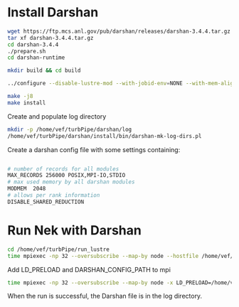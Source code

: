 # Install Darshan

```bash
wget https://ftp.mcs.anl.gov/pub/darshan/releases/darshan-3.4.4.tar.gz
tar xf darshan-3.4.4.tar.gz
cd darshan-3.4.4
./prepare.sh
cd darshan-runtime
```

```bash
mkdir build && cd build

../configure --disable-lustre-mod --with-jobid-env=NONE --with-mem-align=8 --enable-mmap-logs --prefix=/home/vef/turbPipe/darshan/install --with-log-path=/home/vef/turbPipe/darshan/logs CC=mpicc

make -j8
make install
```

Create and populate log directory

```bash
mkdir -p /home/vef/turbPipe/darshan/log
/home/vef/turbPipe/darshan/install/bin/darshan-mk-log-dirs.pl
```

Create a darshan config file with some settings containing:

```bash

# number of records for all modules
MAX_RECORDS 256000 POSIX,MPI-IO,STDIO
# max used memory by all darshan modules
MODMEM  2048
# allows per rank information
DISABLE_SHARED_REDUCTION
```

# Run Nek with Darshan

```bash
cd /home/vef/turbPipe/run_lustre
time mpiexec -np 32 --oversubscribe --map-by node --hostfile /home/vef/hostfile_nek_lustre ./nek5000
```

Add LD_PRELOAD and DARSHAN_CONFIG_PATH to mpi

```bash
time mpiexec -np 32 --oversubscribe --map-by node -x LD_PRELOAD=/home/vef/turbPipe/darshan/install/lib/libdarshan.so -x DARSHAN_CONFIG_PATH=/home/vef/turbPipe/darshan/darshan.config --hostfile /home/vef/hostfile_nek_lustre ./nek5000
```

When the run is successful, the Darshan file is in the log directory.